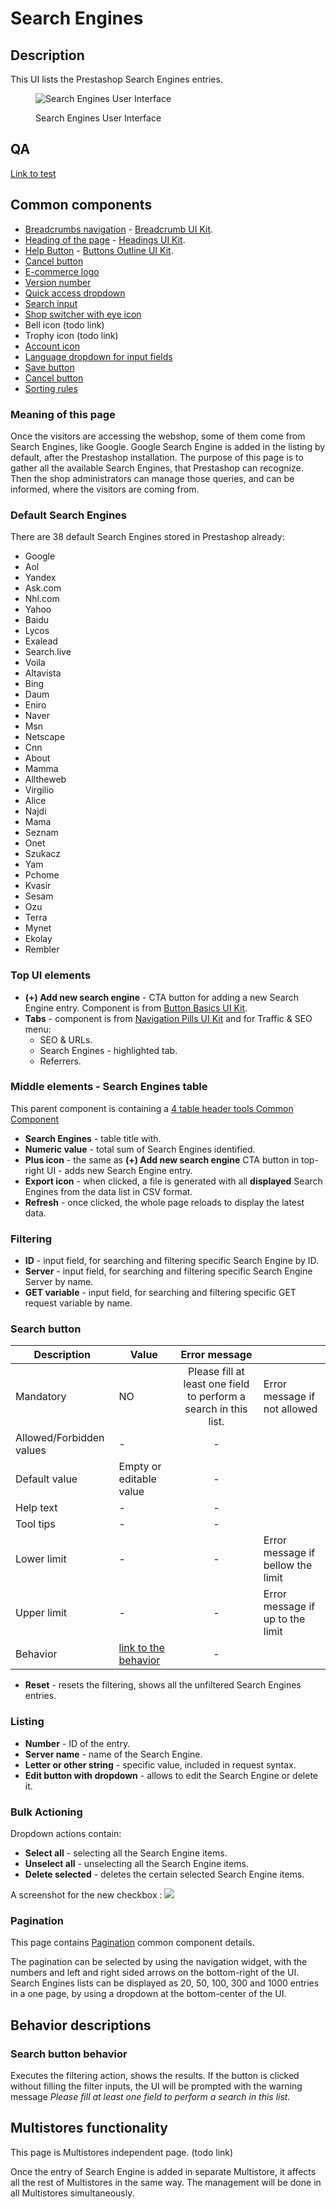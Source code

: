 # Search Engines

## Description

This UI lists the Prestashop Search Engines entries.

<figure><img src="../../../../../.gitbook/assets/image (18) (1).png" alt="Search Engines User Interface"><figcaption><p>Search Engines User Interface</p></figcaption></figure>

## QA <a href="#common-components" id="common-components"></a>

[Link to test](https://build.prestashop-project.org/test-scenarios/scenarios/core/functional/bo/shop-parameters/trafic-and-seo/search-engines.html)

## Common components <a href="#common-components" id="common-components"></a>

* [Breadcrumbs navigation](broken-reference) - [Breadcrumb UI Kit](https://build.prestashop.com/prestashop-ui-kit/?path=/story/breadcrumb--breadcrumb).
* [Heading of the page](broken-reference) - [Headings UI Kit](https://build.prestashop.com/prestashop-ui-kit/?path=/story/headings--headings).
* [Help Button](broken-reference) - [Buttons Outline UI Kit](https://build.prestashop.com/prestashop-ui-kit/?path=/story/buttons--outline).
* [Cancel button](../../../common-components/cancel-button.md)
* [E-commerce logo ](../../../common-components/back-office-header/prestashop-logo.md)
* [Version number](../../../common-components/prestashop-version-number.md)
* [Quick access dropdown ](../../../common-components/quick-access-dropdown.md)
* [Search input](../../../common-components/search-input-field.md)&#x20;
* [Shop switcher with eye icon](../../../common-components/shop-switcher-with-eye-icon.md)
* Bell icon (todo link)
* Trophy icon (todo link)
* [Account icon](../../../common-components/account-icon.md)
* [Language dropdown for input fields](../../../common-components/language-dropdown-for-input-fields.md)
* [Save button](../../../common-components/save-button.md)
* [Cancel button](../../../common-components/cancel-button.md)
* [Sorting rules](../../../common-components/sorting-rules.md)

### Meaning of this page

Once the visitors are accessing the webshop, some of them come from Search Engines, like Google. Google Search Engine is added in the listing by default, after the Prestashop installation. The purpose of this page is to gather all the available Search Engines, that Prestashop can recognize. Then the shop administrators can manage those queries, and can be informed, where the visitors are coming from.

### Default Search Engines

There are 38 default Search Engines stored in Prestashop already:

* Google
* Aol
* Yandex
* Ask.com
* Nhl.com
* Yahoo
* Baidu
* Lycos
* Exalead
* Search.live
* Voila
* Altavista
* Bing
* Daum
* Eniro
* Naver
* Msn
* Netscape
* Cnn
* About
* Mamma
* Alltheweb
* Virgilio
* Alice
* Najdi
* Mama
* Seznam
* Onet
* Szukacz
* Yam
* Pchome
* Kvasir
* Sesam
* Ozu
* Terra
* Mynet
* Ekolay
* Rembler

### Top UI elements

* **(+) Add new search engine** - CTA button for adding a new Search Engine entry. Component is from [Button Basics UI Kit](https://build.prestashop-project.org/prestashop-ui-kit/?path=/story/buttons--basics).
* **Tabs** - component is from [Navigation Pills UI Kit](https://build.prestashop-project.org/prestashop-ui-kit/?path=/story/navigation--navigation-pills) and for Traffic & SEO menu:
  * SEO & URLs.
  * Search Engines - highlighted tab.
  * Referrers.

### Middle elements - Search Engines table

This parent component is containing a [4 table header tools Common Component](search-engines.md#description)&#x20;

* **Search Engines** - table title with.
* **Numeric value** - total sum of Search Engines identified.
* **Plus icon** - the same as **(+) Add new search engine** CTA button in top-right UI - adds new Search Engine entry.
* **Export icon** - when clicked, a file is generated with all **displayed** Search Engines from the data list in CSV format.
* **Refresh** - once clicked, the whole page reloads to display the latest data.

### Filtering

* **ID** - input field, for searching and filtering specific Search Engine by ID.
* **Server** - input field, for searching and filtering specific Search Engine Server by name.
* **GET variable** - input field, for searching and filtering specific GET request variable by name.

### **Search button**

<table><thead><tr><th>Description</th><th>Value</th><th align="center">Error message</th><th data-hidden></th></tr></thead><tbody><tr><td>Mandatory</td><td>NO</td><td align="center">Please fill at least one field to perform a search in this list.</td><td>Error message if not allowed</td></tr><tr><td>Allowed/Forbidden values</td><td>-</td><td align="center">-</td><td></td></tr><tr><td>Default value</td><td>Empty or editable value</td><td align="center">-</td><td></td></tr><tr><td>Help text</td><td>-</td><td align="center">-</td><td></td></tr><tr><td>Tool tips</td><td>-</td><td align="center">-</td><td></td></tr><tr><td>Lower limit</td><td>-</td><td align="center">-</td><td>Error message if bellow the limit</td></tr><tr><td>Upper limit</td><td>-</td><td align="center">-</td><td>Error message if up to the limit</td></tr><tr><td>Behavior</td><td><a href="search-engines.md#search-button-behavior">link to the behavior</a></td><td align="center">-</td><td></td></tr></tbody></table>

* **Reset** - resets the filtering, shows all the unfiltered Search Engines entries.

### Listing

* **Number** - ID of the entry.
* **Server name** - name of the Search Engine.
* **Letter or other string** - specific value, included in request syntax.
* **Edit button with dropdown** - allows to edit the Search Engine or delete it.

### Bulk Actioning

Dropdown actions contain:

* **Select all** - selecting all the Search Engine items.
* **Unselect all** - unselecting all the Search Engine items.
* **Delete selected** - deletes the certain selected Search Engine items.

A screenshot for the new checkbox : ![](<../../../../../.gitbook/assets/image (1) (3).png>)&#x20;

### Pagination

This page contains [Pagination](../../../common-components/pagination.md) common component details.

The pagination can be selected by using the navigation widget, with the numbers and left and right sided arrows on the bottom-right of the UI. Search Engines lists can be displayed as 20, 50, 100, 300 and 1000 entries in a one page, by using a dropdown at the bottom-center of the UI.

## Behavior descriptions

### Search button behavior

Executes the filtering action, shows the results. If the button is clicked without filling the filter inputs, the UI will be prompted with the warning message _Please fill at least one field to perform a search in this list._

## Multistores functionality

This page is Multistores independent page. (todo link)

Once the entry of Search Engine is added in separate Multistore, it affects all the rest of Multistores in the same way. The management will be done in all Multistores simultaneously.
